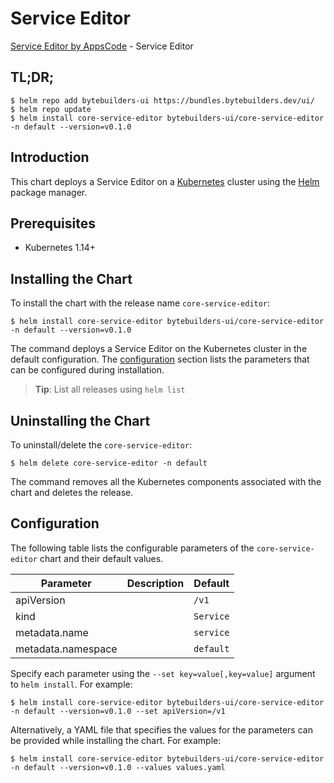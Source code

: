 # Service Editor

[Service Editor by AppsCode](https://byte.builders) - Service Editor

## TL;DR;

```console
$ helm repo add bytebuilders-ui https://bundles.bytebuilders.dev/ui/
$ helm repo update
$ helm install core-service-editor bytebuilders-ui/core-service-editor -n default --version=v0.1.0
```

## Introduction

This chart deploys a Service Editor on a [Kubernetes](http://kubernetes.io) cluster using the [Helm](https://helm.sh) package manager.

## Prerequisites

- Kubernetes 1.14+

## Installing the Chart

To install the chart with the release name `core-service-editor`:

```console
$ helm install core-service-editor bytebuilders-ui/core-service-editor -n default --version=v0.1.0
```

The command deploys a Service Editor on the Kubernetes cluster in the default configuration. The [configuration](#configuration) section lists the parameters that can be configured during installation.

> **Tip**: List all releases using `helm list`

## Uninstalling the Chart

To uninstall/delete the `core-service-editor`:

```console
$ helm delete core-service-editor -n default
```

The command removes all the Kubernetes components associated with the chart and deletes the release.

## Configuration

The following table lists the configurable parameters of the `core-service-editor` chart and their default values.

|     Parameter      | Description |  Default  |
|--------------------|-------------|-----------|
| apiVersion         |             | `/v1`     |
| kind               |             | `Service` |
| metadata.name      |             | `service` |
| metadata.namespace |             | `default` |


Specify each parameter using the `--set key=value[,key=value]` argument to `helm install`. For example:

```console
$ helm install core-service-editor bytebuilders-ui/core-service-editor -n default --version=v0.1.0 --set apiVersion=/v1
```

Alternatively, a YAML file that specifies the values for the parameters can be provided while
installing the chart. For example:

```console
$ helm install core-service-editor bytebuilders-ui/core-service-editor -n default --version=v0.1.0 --values values.yaml
```
